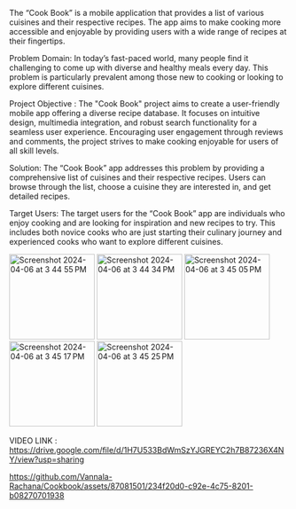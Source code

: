 The “Cook Book” is a mobile application that provides a list of various cuisines and
their respective recipes. The app aims to make cooking more accessible and enjoyable by
providing users with a wide range of recipes at their fingertips.

Problem Domain: In today’s fast-paced world, many people find it challenging to come up with
diverse and healthy meals every day. This problem is particularly prevalent among those new to
cooking or looking to explore different cuisines.

Project Objective : The "Cook Book" project aims to create a user-friendly mobile app offering a
diverse recipe database. It focuses on intuitive design, multimedia integration, and robust
search functionality for a seamless user experience. Encouraging user engagement through
reviews and comments, the project strives to make cooking enjoyable for users of all skill levels.

Solution: The “Cook Book” app addresses this problem by providing a comprehensive list of
cuisines and their respective recipes. Users can browse through the list, choose a cuisine they
are interested in, and get detailed recipes.

Target Users: The target users for the “Cook Book” app are individuals who enjoy cooking and
are looking for inspiration and new recipes to try. This includes both novice cooks who are just
starting their culinary journey and experienced cooks who want to explore different cuisines.


<img width="154" alt="Screenshot 2024-04-06 at 3 44 55 PM" src="https://github.com/Vannala-Rachana/Cookbook/assets/87081501/dcc48f34-aaea-47ea-a064-4de53967678a">

<img width="154" alt="Screenshot 2024-04-06 at 3 44 34 PM" src="https://github.com/Vannala-Rachana/Cookbook/assets/87081501/eacac9aa-a0c9-449f-86e1-324b58881d23">

<img width="154" alt="Screenshot 2024-04-06 at 3 45 05 PM" src="https://github.com/Vannala-Rachana/Cookbook/assets/87081501/a2c3a29b-5a86-46b6-b86c-20e4dcbe207c">

<img width="154" alt="Screenshot 2024-04-06 at 3 45 17 PM" src="https://github.com/Vannala-Rachana/Cookbook/assets/87081501/a9107393-35cf-452f-883e-e232637146cf">

<img width="154" alt="Screenshot 2024-04-06 at 3 45 25 PM" src="https://github.com/Vannala-Rachana/Cookbook/assets/87081501/8d8e0380-42ed-443f-b0f1-acfea64d7f32">

VIDEO LINK : https://drive.google.com/file/d/1H7U533BdWmSzYJGREYC2h7B87236X4NY/view?usp=sharing

https://github.com/Vannala-Rachana/Cookbook/assets/87081501/234f20d0-c92e-4c75-8201-b08270701938

